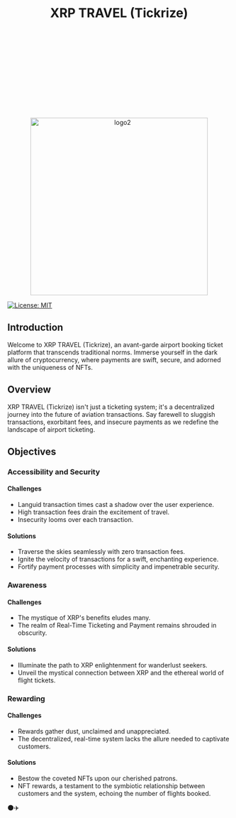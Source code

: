 <h1 align="center">XRP TRAVEL (Tickrize)</h1>

<p align="center">
 <img src="https://i.ibb.co/SNWbLjV/tickrize-high-resolution-logo-transparent-4.png" alt="logo2" width="400" style="margin-top:200px;">

</p>

[![License: MIT](https://img.shields.io/badge/License-MIT-yellow.svg)](https://opensource.org/licenses/MIT)


## Introduction

Welcome to XRP TRAVEL (Tickrize), an avant-garde airport booking ticket platform that transcends traditional norms. Immerse yourself in the dark allure of cryptocurrency, where payments are swift, secure, and adorned with the uniqueness of NFTs.

## Overview

XRP TRAVEL (Tickrize) isn't just a ticketing system; it's a decentralized journey into the future of aviation transactions. Say farewell to sluggish transactions, exorbitant fees, and insecure payments as we redefine the landscape of airport ticketing.

## Objectives

### Accessibility and Security

#### Challenges
- Languid transaction times cast a shadow over the user experience.
- High transaction fees drain the excitement of travel.
- Insecurity looms over each transaction.

#### Solutions
- Traverse the skies seamlessly with zero transaction fees.
- Ignite the velocity of transactions for a swift, enchanting experience.
- Fortify payment processes with simplicity and impenetrable security.

### Awareness

#### Challenges
- The mystique of XRP's benefits eludes many.
- The realm of Real-Time Ticketing and Payment remains shrouded in obscurity.

#### Solutions
- Illuminate the path to XRP enlightenment for wanderlust seekers.
- Unveil the mystical connection between XRP and the ethereal world of flight tickets.

### Rewarding

#### Challenges
- Rewards gather dust, unclaimed and unappreciated.
- The decentralized, real-time system lacks the allure needed to captivate customers.

#### Solutions
- Bestow the coveted NFTs upon our cherished patrons.
- NFT rewards, a testament to the symbiotic relationship between customers and the system, echoing the number of flights booked.

🌑✈️
